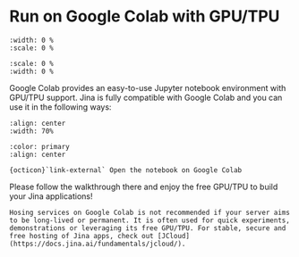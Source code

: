 # Run on Google Colab with GPU/TPU

```{figure} https://docs.jina.ai/_images/jina-on-colab.png
:width: 0 %
:scale: 0 %
```

```{figure} jina-on-colab.png
:scale: 0 %
:width: 0 %
```

Google Colab provides an easy-to-use Jupyter notebook environment with GPU/TPU support. Jina is fully compatible with Google Colab and you can use it in the following ways:

```{figure} jina-on-colab.svg
:align: center
:width: 70%
```


```{button-link} https://colab.research.google.com/github/jina-ai/jina/blob/master/docs/Using_Jina_on_Colab.ipynb
:color: primary
:align: center

{octicon}`link-external` Open the notebook on Google Colab 
```

Please follow the walkthrough there and enjoy the free GPU/TPU to build your Jina applications!


```{tip}
Hosing services on Google Colab is not recommended if your server aims to be long-lived or permanent. It is often used for quick experiments, demonstrations or leveraging its free GPU/TPU. For stable, secure and free hosting of Jina apps, check out [JCloud](https://docs.jina.ai/fundamentals/jcloud/).
```
